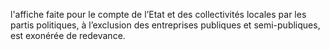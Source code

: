 l'affiche faite pour le compte de l’Etat et des collectivités locales par les partis politiques, à l’exclusion des entreprises publiques et semi-publiques, est exonérée de redevance.